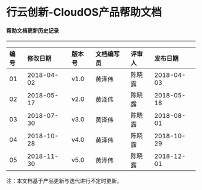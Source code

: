 # 行云创新-CloudOS产品帮助文档

#### 帮助文档更新历史记录

---

| 编号 | 修改日期 | 版本号 | 文档编写员 | 评审人 | 发布日期 |
| :--- | :--- | :--- | :--- | :--- | :--- |
| 01 | 2018-04-02 | v1.0 | 黄泽伟 | 陈晓露 | 2018-04-03 |
| 02 | 2018-05-17 | v2.0 | 黄泽伟 | 陈晓露 | 2018-05-18 |
| 03 | 2018-07-30 | v3.0 | 黄泽伟 | 陈晓露 | 2018-08-01 |
| 04 | 2018-10-28 | v4.0 | 黄泽伟 | 陈晓露 | 2018-10-29 |
| 05 | 2018-11-30 | v5.0 | 黄泽伟 | 陈晓露 | 2018-12-01 |

注：本文档基于产品更新与迭代进行不定时更新。

